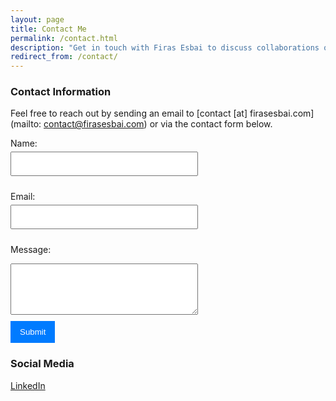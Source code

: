 ```yaml
---
layout: page
title: Contact Me
permalink: /contact.html
description: "Get in touch with Firas Esbai to discuss collaborations or inquiries. We are here to connect and help with all your needs."
redirect_from: /contact/
---
```


<style>
   .success-message {
      background-color: #4CAF50;
      color: white;
      padding: 10px;
      border-radius: 5px;
      display: flex;
      justify-content: space-between;
      align-items: center;
      width: 300px;
      margin-top: 20px;
  }
  .close-button {
      cursor: pointer;
  }
   form {
      width: 300px; 
      margin: 0; 
      margin-bottom: 20px;
   }
   label {
      display: block; 
      margin-bottom: 5px; 
   }
   input[type="text"],
   input[type="email"],
   textarea {
      width: 100%; 
      padding: 10px; 
      margin-bottom: 10px;
   }
   input[type="submit"] {
      background-color: #007bff; 
      color: white;
      padding: 10px 15px;
      border: none;
      cursor: pointer;
}
</style>

### Contact Information ###

Feel free to reach out by sending an email to [contact [at] firasesbai.com](mailto: contact@firasesbai.com) or via the contact form below. 

<iframe 
   name="hidden_iframe" 
   id="hidden_iframe" 
   style="display:none;" 
   onload="if(submitted) showSuccessMessage();"
   >
</iframe>
<form 
   class="form" 
   action="https://docs.google.com/forms/u/0/d/e/1FAIpQLSevosKEIxopA8dI9FrAd87lwl0rF3-k7iHtAPXCvjms1WrGxQ/formResponse" 
   target="hidden_iframe" 
   onsubmit="submitted=true; "
   method="POST"
>
   <label for="name">Name:</label>
   <input type="text" id="name" name="entry.1947952944">

   <label for="email">Email:</label>
   <input type="email" id="email" name="entry.301353795" required>

   <label for="message">Message:</label>
   <textarea id="message" name="entry.64898976" rows="4"></textarea>

   <input type="submit" value="Submit">
</form>

<script>
   var submitted=false;

   function showSuccessMessage() {
      var successMessage = document.createElement('div');
      successMessage.className = 'success-message';

      successMessage.innerHTML = 'Thank you for reaching out! I will get back to you as soon as possible.<span class="close-button" onclick="closeSuccessMessage()">X</span>';

      var form = document.querySelector('.form');
      form.appendChild(successMessage);
  }

   function closeSuccessMessage() {
      location.reload();
   }
</script>

### Social Media ###

[LinkedIn](https://www.linkedin.com/in/firas-esbai/)